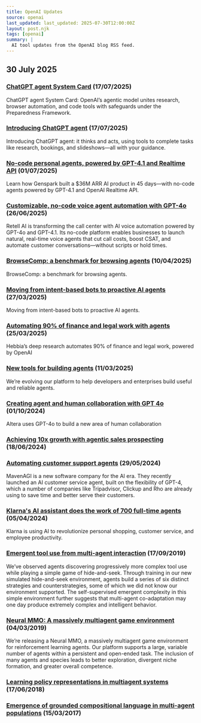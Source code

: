 ```yaml
---
title: OpenAI Updates
source: openai
last_updated: last_updated: 2025-07-30T12:00:00Z
layout: post.njk
tags: [openai]
summary: |
  AI tool updates from the OpenAI blog RSS feed.
---
```

## 30 July 2025

### [ChatGPT agent System Card](https://openai.com/index/chatgpt-agent-system-card) (17/07/2025)

ChatGPT agent System Card: OpenAI’s agentic model unites research, browser automation, and code tools with safeguards under the Preparedness Framework.

### [Introducing ChatGPT agent](https://openai.com/index/introducing-chatgpt-agent) (17/07/2025)

Introducing ChatGPT agent: it thinks and acts, using tools to complete tasks like research, bookings, and slideshows—all with your guidance.

### [No-code personal agents, powered by GPT-4.1 and Realtime API](https://openai.com/index/genspark) (01/07/2025)

Learn how Genspark built a $36M ARR AI product in 45 days—with no-code agents powered by GPT-4.1 and OpenAI Realtime API.

### [Customizable, no-code voice agent automation with GPT-4o](https://openai.com/index/retell-ai) (26/06/2025)

Retell AI is transforming the call center with AI voice automation powered by GPT-4o and GPT-4.1. Its no-code platform enables businesses to launch natural, real-time voice agents that cut call costs, boost CSAT, and automate customer conversations—without scripts or hold times.

### [BrowseComp: a benchmark for browsing agents](https://openai.com/index/browsecomp) (10/04/2025)

BrowseComp: a benchmark for browsing agents.

### [Moving from intent-based bots to proactive AI agents](https://openai.com/index/zendesk) (27/03/2025)

Moving from intent-based bots to proactive AI agents.

### [Automating 90% of finance and legal work with agents](https://openai.com/index/hebbia) (25/03/2025)

Hebbia’s deep research automates 90% of finance and legal work, powered by OpenAI

### [New tools for building agents](https://openai.com/index/new-tools-for-building-agents) (11/03/2025)

We’re evolving our platform to help developers and enterprises build useful and reliable agents.

### [Creating agent and human collaboration with GPT 4o](https://openai.com/index/altera) (01/10/2024)

Altera uses GPT-4o to build a new area of human collaboration

### [Achieving 10x growth with agentic sales prospecting](https://openai.com/index/clay) (18/06/2024)



### [Automating customer support agents](https://openai.com/index/mavenagi) (29/05/2024)

MavenAGI is a new software company for the AI era. They recently launched an AI customer service agent, built on the flexibility of GPT-4, which a number of companies like Tripadvisor, Clickup and Rho are already using to save time and better serve their customers.

### [Klarna's AI assistant does the work of 700 full-time agents](https://openai.com/index/klarna) (05/04/2024)

Klarna is using AI to revolutionize personal shopping, customer service, and employee productivity.

### [Emergent tool use from multi-agent interaction](https://openai.com/index/emergent-tool-use) (17/09/2019)

We’ve observed agents discovering progressively more complex tool use while playing a simple game of hide-and-seek. Through training in our new simulated hide-and-seek environment, agents build a series of six distinct strategies and counterstrategies, some of which we did not know our environment supported. The self-supervised emergent complexity in this simple environment further suggests that multi-agent co-adaptation may one day produce extremely complex and intelligent behavior.

### [Neural MMO: A massively multiagent game environment](https://openai.com/index/neural-mmo) (04/03/2019)

We’re releasing a Neural MMO, a massively multiagent game environment for reinforcement learning agents. Our platform supports a large, variable number of agents within a persistent and open-ended task. The inclusion of many agents and species leads to better exploration, divergent niche formation, and greater overall competence.

### [Learning policy representations in multiagent systems](https://openai.com/index/learning-policy-representations-in-multiagent-systems) (17/06/2018)



### [Emergence of grounded compositional language in multi-agent populations](https://openai.com/index/emergence-of-grounded-compositional-language-in-multi-agent-populations) (15/03/2017)

